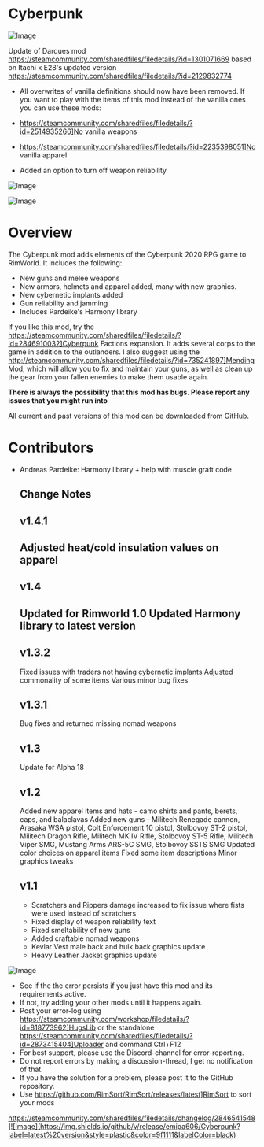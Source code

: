 # Cyberpunk

![Image](https://i.imgur.com/buuPQel.png)

Update of Darques mod
https://steamcommunity.com/sharedfiles/filedetails/?id=1301071669
based on Itachi x E28's updated version
https://steamcommunity.com/sharedfiles/filedetails/?id=2129832774

- All overwrites of vanilla definitions should now have been removed. If you want to play with the items of this mod instead of the vanilla ones you can use these mods:



- https://steamcommunity.com/sharedfiles/filedetails/?id=2514935266]No vanilla weapons
- https://steamcommunity.com/sharedfiles/filedetails/?id=2235398051]No vanilla apparel



- Added an option to turn off weapon reliability

![Image](https://i.imgur.com/pufA0kM.png)

	
![Image](https://i.imgur.com/Z4GOv8H.png)

# Overview

The Cyberpunk mod adds elements of the Cyberpunk 2020 RPG game to RimWorld.
It includes the following:

- New guns and melee weapons
- New armors, helmets and apparel added, many with new graphics.
- New cybernetic implants added
- Gun reliability and jamming
- Includes Pardeike's Harmony library

If you like this mod, try the https://steamcommunity.com/sharedfiles/filedetails/?id=2846910032]Cyberpunk Factions expansion.  It adds several corps to the game in addition to the outlanders.
I also suggest using the http://steamcommunity.com/sharedfiles/filedetails/?id=735241897]Mending Mod, which will allow you to fix and maintain your guns, as well as clean up the gear from your fallen enemies to make them usable again.

**There is always the possibility that this mod has bugs. Please report any issues that you might run into**

All current and past versions of this mod can be downloaded from GitHub.

# Contributors

- Andreas Pardeike: Harmony library + help with muscle graft code

    Change Notes
    -----------
    v1.4.1
    -----------
    Adjusted heat/cold insulation values on apparel
    -----------
    v1.4
    -----------
    Updated for Rimworld 1.0
    Updated Harmony library to latest version
    -----------
    v1.3.2
    -----------
    Fixed issues with traders not having cybernetic implants
    Adjusted commonality of some items
    Various minor bug fixes

    v1.3.1
    -----------
    Bug fixes and returned missing nomad weapons

    v1.3
    -----------
    Update for Alpha 18
    
    v1.2
    -----------
    Added new apparel items and hats - camo shirts and pants, berets, caps, and balaclavas
    Added new guns - Militech Renegade cannon, Arasaka WSA pistol, Colt Enforcement 10 pistol, Stolbovoy ST-2 pistol, Militech Dragon Rifle, Militech MK IV Rifle, Stolbovoy ST-5 Rifle, Militech Viper SMG, Mustang Arms ARS-5C SMG, Stolbovoy SSTS SMG
    Updated color choices on apparel items
    Fixed some item descriptions
    Minor graphics tweaks

    v1.1
    -----------
    - Scratchers and Rippers damage increased to fix issue where fists were used instead of scratchers
    - Fixed display of weapon reliability text
    - Fixed smeltability of new guns
    - Added craftable nomad weapons
    - Kevlar Vest male back and hulk back graphics update
    - Heavy Leather Jacket graphics update

![Image](https://i.imgur.com/PwoNOj4.png)



-  See if the the error persists if you just have this mod and its requirements active.
-  If not, try adding your other mods until it happens again.
-  Post your error-log using https://steamcommunity.com/workshop/filedetails/?id=818773962]HugsLib or the standalone https://steamcommunity.com/sharedfiles/filedetails/?id=2873415404]Uploader and command Ctrl+F12
-  For best support, please use the Discord-channel for error-reporting.
-  Do not report errors by making a discussion-thread, I get no notification of that.
-  If you have the solution for a problem, please post it to the GitHub repository.
-  Use https://github.com/RimSort/RimSort/releases/latest]RimSort to sort your mods



https://steamcommunity.com/sharedfiles/filedetails/changelog/2846541548]![Image](https://img.shields.io/github/v/release/emipa606/Cyberpunk?label=latest%20version&style=plastic&color=9f1111&labelColor=black)

